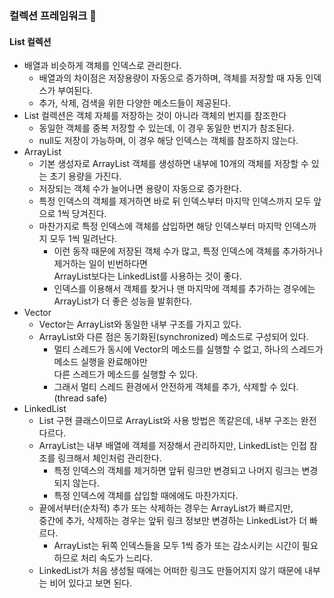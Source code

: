 ### 컬렉션 프레임워크 📝

<h4>List 컬렉션</h4>
<ul>
	<li>배열과 비슷하게 객체를 인덱스로 관리한다.
		<ul>
			<li>배열과의 차이점은 저장용량이 자동으로 증가하며, 객체를 저장할 때 자동 인덱스가 부여된다.</li>
			<li>추가, 삭제, 검색을 위한 다양한 메소드들이 제공된다.</li>
		</ul>
	</li>
	<li>List 컬렉션은 객체 자체를 저장하는 것이 아니라 객체의 번지를 참조한다
		<ul>
			<li>동일한 객체를 중복 저장할 수 있는데, 이 경우 동일한 번지가 참조된다.</li>
			<li>null도 저장이 가능하며, 이 경우 해당 인덱스는 객체를 참조하지 않는다.</li>
		</ul>
	</li>
	<li>ArrayList
		<ul>
			<li>기본 생성자로 ArrayList 객체를 생성하면 내부에 10개의 객체를 저장할 수 있는 초기 용량을 가진다.</li>
			<li>저장되는 객체 수가 늘어나면 용량이 자동으로 증가한다.</li>
			<li>특정 인덱스의 객체를 제거하면 바로 뒤 인덱스부터 마지막 인덱스까지 모두 앞으로 1씩 당겨진다.</li>
			<li>마찬가지로 특정 인덱스에 객체를 삽입하면 해당 인덱스부터 마지막 인덱스까지 모두 1씩 밀려난다.
				<ul>
					<li>이런 동작 때문에 저장된 객체 수가 많고, 특정 인덱스에 객체를 추가하거나 제거하는 일이 빈번하다면 <br>
						ArrayList보다는 LinkedList를 사용하는 것이 좋다.	
					</li>
					<li>
						인덱스를 이용해서 객체를 찾거나 맨 마지막에 객체를 추가하는 경우에는 ArrayList가 더 좋은 성능을 발휘한다.
					</li>
				</ul>
			</li>
		</ul>
	</li>
	<li>Vector
		<ul>
			<li>Vector는 ArrayList와 동일한 내부 구조를 가지고 있다.</li>
			<li>ArrayList와 다른 점은 동기화된(synchronized) 메소드로 구성되어 있다.
				<ul>
					<li>멀티 스레드가 동시에 Vector의 메소드를 실행할 수 없고, 하나의 스레드가 메소드 실행을 완료해야만<br>
						다른 스레드가 메소드를 실행할 수 있다.
					</li>
					<li>
						그래서 멀티 스레드 환경에서 안전하게 객체를 추가, 삭제할 수 있다. (thread safe)
					</li>
				</ul>
			</li>
		</ul>
	</li>
	<li>LinkedList
		<ul>
			<li>List 구현 클래스이므로 ArrayList와 사용 방법은 똑같은데, 내부 구조는 완전 다르다.</li>
			<li>ArrayList는 내부 배열에 객체를 저장해서 관리하지만, LinkedList는 인접 참조를 링크해서 체인처럼 관리한다.
				<ul>
					<li>특정 인덱스의 객체를 제거하면 앞뒤 링크만 변경되고 나머지 링크는 변경되지 않는다.</li>
					<li>특정 인덱스에 객체를 삽입할 때에에도 마찬가지다.</li>
				</ul>
			</li>
			<li>끝에서부터(순차적) 추가 또는 삭제하는 경우는 ArrayList가 빠르지만,<br>
				중간에 추가, 삭제하는 경우는 앞뒤 링크 정보만 변경하는 LinkedList가 더 빠르다.
				<ul>
					<li>ArrayList는 뒤쪽 인덱스들을 모두 1씩 증가 또는 감소시키는 시간이 필요하므로 처리 속도가 느리다.</li>
				</ul>
			</li>
			<li>LinkedList가 처음 생성될 때에는 어떠한 링크도 만들어지지 않기 때문에 내부는 비어 있다고 보면 된다.</li>
		</ul>
	</li>
</ul>
